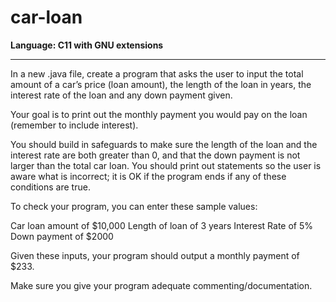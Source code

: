# car-loan

**Language: C11 with GNU extensions**

---

In a new .java file, create a program that asks the user to input the total amount of a car’s price (loan amount), the length of the loan in years, the interest rate of the loan and any down payment given.

Your goal is to print out the monthly payment you would pay on the loan (remember to include interest).

You should build in safeguards to make sure the length of the loan and the interest rate are both greater than 0, and that the down payment is not larger than the total car loan.  You should print out statements so the user is aware what is incorrect; it is OK if the program ends if any of these conditions are true.

To check your program, you can enter these sample values:

Car loan amount of $10,000
Length of loan of 3 years
Interest Rate of 5%
Down payment of $2000

Given these inputs, your program should output a monthly payment of $233.

Make sure you give your program adequate commenting/documentation.